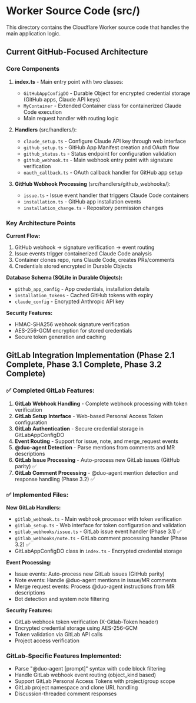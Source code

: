 # Worker Source Code (src/)

This directory contains the Cloudflare Worker source code that handles the main application logic.

## Current GitHub-Focused Architecture

### Core Components

1. **index.ts** - Main entry point with two classes:
   - `GitHubAppConfigDO` - Durable Object for encrypted credential storage (GitHub apps, Claude API keys)
   - `MyContainer` - Extended Container class for containerized Claude Code execution
   - Main request handler with routing logic

2. **Handlers** (src/handlers/):
   - `claude_setup.ts` - Configure Claude API key through web interface
   - `github_setup.ts` - GitHub App Manifest creation and OAuth flow
   - `github_status.ts` - Status endpoint for configuration validation
   - `github_webhook.ts` - Main webhook entry point with signature verification
   - `oauth_callback.ts` - OAuth callback handler for GitHub app setup

3. **GitHub Webhook Processing** (src/handlers/github_webhooks/):
   - `issue.ts` - Issue event handler that triggers Claude Code containers
   - `installation.ts` - GitHub app installation events
   - `installation_change.ts` - Repository permission changes

### Key Architecture Points

**Current Flow:**
1. GitHub webhook → signature verification → event routing
2. Issue events trigger containerized Claude Code analysis
3. Container clones repo, runs Claude Code, creates PRs/comments
4. Credentials stored encrypted in Durable Objects

**Database Schema (SQLite in Durable Objects):**
- `github_app_config` - App credentials, installation details
- `installation_tokens` - Cached GitHub tokens with expiry
- `claude_config` - Encrypted Anthropic API key

**Security Features:**
- HMAC-SHA256 webhook signature verification
- AES-256-GCM encryption for stored credentials
- Secure token generation and caching

## GitLab Integration Implementation (Phase 2.1 Complete, Phase 3.1 Complete, Phase 3.2 Complete)

### ✅ Completed GitLab Features:

1. **GitLab Webhook Handling** - Complete webhook processing with token verification
2. **GitLab Setup Interface** - Web-based Personal Access Token configuration
3. **GitLab Authentication** - Secure credential storage in GitLabAppConfigDO
4. **Event Routing** - Support for issue, note, and merge_request events
5. **@duo-agent Detection** - Parse mentions from comments and MR descriptions
6. **GitLab Issue Processing** - Auto-process new GitLab issues (GitHub parity) ✅
7. **GitLab Comment Processing** - @duo-agent mention detection and response handling (Phase 3.2) ✅

### ✅ Implemented Files:

**New GitLab Handlers:**
- `gitlab_webhook.ts` - Main webhook processor with token verification
- `gitlab_setup.ts` - Web interface for token configuration and validation
- `gitlab_webhooks/issue.ts` - GitLab issue event handler (Phase 3.1) ✅
- `gitlab_webhooks/note.ts` - GitLab comment processing handler (Phase 3.2) ✅
- GitLabAppConfigDO class in `index.ts` - Encrypted credential storage

**Event Processing:**
- Issue events: Auto-process new GitLab issues (GitHub parity)
- Note events: Handle @duo-agent mentions in issue/MR comments
- Merge request events: Process @duo-agent instructions from MR descriptions
- Bot detection and system note filtering

**Security Features:**
- GitLab webhook token verification (X-Gitlab-Token header)
- Encrypted credential storage using AES-256-GCM
- Token validation via GitLab API calls
- Project access verification

### GitLab-Specific Features Implemented:
- Parse "@duo-agent [prompt]" syntax with code block filtering
- Handle GitLab webhook event routing (object_kind based)
- Support GitLab Personal Access Tokens with project/group scope
- GitLab project namespace and clone URL handling
- Discussion-threaded comment responses